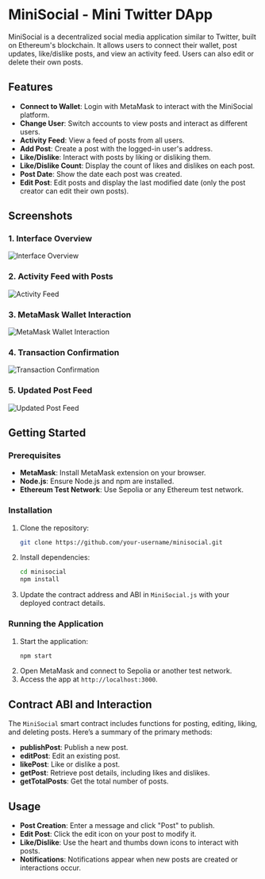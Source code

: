 

# MiniSocial - Mini Twitter DApp

MiniSocial is a decentralized social media application similar to Twitter, built on Ethereum's blockchain. It allows users to connect their wallet, post updates, like/dislike posts, and view an activity feed. Users can also edit or delete their own posts.

## Features

- **Connect to Wallet**: Login with MetaMask to interact with the MiniSocial platform.
- **Change User**: Switch accounts to view posts and interact as different users.
- **Activity Feed**: View a feed of posts from all users.
- **Add Post**: Create a post with the logged-in user's address.
- **Like/Dislike**: Interact with posts by liking or disliking them.
- **Like/Dislike Count**: Display the count of likes and dislikes on each post.
- **Post Date**: Show the date each post was created.
- **Edit Post**: Edit posts and display the last modified date (only the post creator can edit their own posts).

## Screenshots

### 1. Interface Overview
![Interface Overview]([image-path]/Screenshot%20from%202024-11-12%2022-52-12.png)

### 2. Activity Feed with Posts
![Activity Feed]([image-path]/Screenshot%20from%202024-11-12%2023-22-36.png)

### 3. MetaMask Wallet Interaction
![MetaMask Wallet Interaction]([image-path]/Screenshot%20from%202024-11-12%2023-22-45.png)

### 4. Transaction Confirmation
![Transaction Confirmation]([image-path]/Screenshot%20from%202024-11-12%2023-23-11.png)

### 5. Updated Post Feed
![Updated Post Feed]([image-path]/Screenshot%20from%202024-11-12%2023-23-18.png)

## Getting Started

### Prerequisites

- **MetaMask**: Install MetaMask extension on your browser.
- **Node.js**: Ensure Node.js and npm are installed.
- **Ethereum Test Network**: Use Sepolia or any Ethereum test network.

### Installation

1. Clone the repository:
   ```bash
   git clone https://github.com/your-username/minisocial.git
   ```
2. Install dependencies:
   ```bash
   cd minisocial
   npm install
   ```

3. Update the contract address and ABI in `MiniSocial.js` with your deployed contract details.

### Running the Application

1. Start the application:
   ```bash
   npm start
   ```
2. Open MetaMask and connect to Sepolia or another test network.
3. Access the app at `http://localhost:3000`.

## Contract ABI and Interaction

The `MiniSocial` smart contract includes functions for posting, editing, liking, and deleting posts. Here’s a summary of the primary methods:

- **publishPost**: Publish a new post.
- **editPost**: Edit an existing post.
- **likePost**: Like or dislike a post.
- **getPost**: Retrieve post details, including likes and dislikes.
- **getTotalPosts**: Get the total number of posts.

## Usage

- **Post Creation**: Enter a message and click "Post" to publish.
- **Edit Post**: Click the edit icon on your post to modify it.
- **Like/Dislike**: Use the heart and thumbs down icons to interact with posts.
- **Notifications**: Notifications appear when new posts are created or interactions occur.
